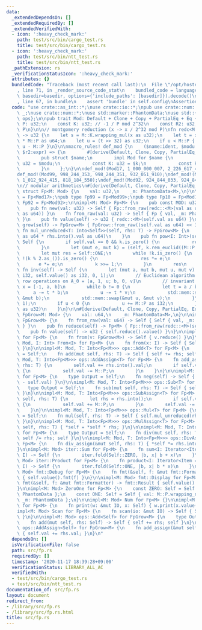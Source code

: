 ```yaml
---
data:
  _extendedDependsOn: []
  _extendedRequiredBy: []
  _extendedVerifiedWith:
  - icon: ':heavy_check_mark:'
    path: test/src/bin/cargo_test.rs
    title: test/src/bin/cargo_test.rs
  - icon: ':heavy_check_mark:'
    path: test/src/bin/ntt_test.rs
    title: test/src/bin/ntt_test.rs
  _pathExtension: rs
  _verificationStatusIcon: ':heavy_check_mark:'
  attributes: {}
  bundledCode: "Traceback (most recent call last):\n  File \"/opt/hostedtoolcache/Python/3.9.0/x64/lib/python3.9/site-packages/onlinejudge_verify/documentation/build.py\"\
    , line 71, in _render_source_code_stat\n    bundled_code = language.bundle(stat.path,\
    \ basedir=basedir, options={'include_paths': [basedir]}).decode()\n  File \"/opt/hostedtoolcache/Python/3.9.0/x64/lib/python3.9/site-packages/onlinejudge_verify/languages/user_defined.py\"\
    , line 67, in bundle\n    assert 'bundle' in self.config\nAssertionError\n"
  code: "use crate::as_int::*;\nuse crate::io::*;\npub use crate::num::ZeroOne as\
    \ _;\nuse crate::num::*;\nuse std::marker::PhantomData;\nuse std::{fmt, iter,\
    \ ops};\n\npub trait Mod: Default + Clone + Copy + PartialEq + Eq {\n    const\
    \ P: u32;\n    const K: u32; // -1 / P mod 2^32\n    const R2: u32; // 2^64 mod\
    \ P\n}\n\n// montgomery reduction (x -> x / 2^32 mod P)\nfn redc<M: Mod>(x: u64)\
    \ -> u32 {\n    let s = M::K.wrapping_mul(x as u32);\n    let t = x + s as u64\
    \ * M::P as u64;\n    let u = (t >> 32) as u32;\n    if u < M::P { u } else {\
    \ u - M::P }\n}\n\nmacro_rules! def_mod {\n    ($name:ident, $modu:expr, $k:expr,\
    \ $r2:expr) => {\n        #[derive(Default, Clone, Copy, PartialEq, Eq, Debug)]\n\
    \        pub struct $name;\n        impl Mod for $name {\n            const P:\
    \ u32 = $modu;\n            const K: u32 = $k;\n            const R2: u32 = $r2;\n\
    \        }\n    };\n}\n\ndef_mod!(Mod17, 1_000_000_007, 2_226_617_417, 582_344_008);\n\
    def_mod!(Mod99, 998_244_353, 998_244_351, 932_051_910);\ndef_mod!(Mod10, 1_012_924_417,\
    \ 1_012_924_415, 818_184_550);\ndef_mod!(Mod92, 924_844_033, 924_844_031, 404_973_864);\n\
    \n// modular arithmetics\n#[derive(Default, Clone, Copy, PartialEq, Eq)]\npub\
    \ struct Fp<M: Mod> {\n    val: u32,\n    _m: PhantomData<M>,\n}\n\npub type Fp17\
    \ = Fp<Mod17>;\npub type Fp99 = Fp<Mod99>;\npub type Fp10 = Fp<Mod10>;\npub type\
    \ Fp92 = Fp<Mod92>;\n\nimpl<M: Mod> Fp<M> {\n    pub const MOD: u32 = M::P;\n\
    \    pub fn new(val: u32) -> Self { Fp::from_raw(redc::<M>(val as u64 * M::R2\
    \ as u64)) }\n    fn from_raw(val: u32) -> Self { Fp { val, _m: PhantomData }\
    \ }\n    pub fn value(self) -> u32 { redc::<M>(self.val as u64) }\n    pub fn\
    \ grow(self) -> FpGrow<M> { FpGrow::from_raw((self.val as u64) << 32) }\n    pub\
    \ fn mul_unreduced<T: Into<Self>>(self, rhs: T) -> FpGrow<M> {\n        FpGrow::from_raw(self.val\
    \ as u64 * rhs.into().val as u64)\n    }\n    pub fn pow<I: Int>(self, k: I) ->\
    \ Self {\n        if self.val == 0 && k.is_zero() {\n            return Self::new(1);\n\
    \        }\n        let (mut e, mut k) = (self, k.rem_euclid((M::P - 1).as_()));\n\
    \        let mut res = Self::ONE;\n        while !k.is_zero() {\n            if\
    \ !(k % 2.as_()).is_zero() {\n                res *= e;\n            }\n     \
    \       e *= e;\n            k >>= 1;\n        }\n        res\n    }\n    pub\
    \ fn inv(self) -> Self {\n        let (mut a, mut b, mut u, mut v) = (M::P as\
    \ i32, self.value() as i32, 0, 1);\n        // Euclidean algorithm by elementary\
    \ row operations on A_0 = [a, 1, u; b, 0, v]\n        // invariant: Ax = 0 where\
    \ x = [-1, a, b]\n        while b != 0 {\n            let t = a / b;\n       \
    \     a -= t * b;\n            u -= t * v;\n            std::mem::swap(&mut a,\
    \ &mut b);\n            std::mem::swap(&mut u, &mut v);\n        }\n        debug_assert_eq!(a,\
    \ 1);\n        if u < 0 {\n            u += M::P as i32;\n        }\n        Self::new(u\
    \ as u32)\n    }\n}\n\n#[derive(Default, Clone, Copy, PartialEq, Eq)]\npub struct\
    \ FpGrow<M: Mod> {\n    val: u64,\n    _m: PhantomData<M>,\n}\n\nimpl<M: Mod>\
    \ FpGrow<M> {\n    fn from_raw(val: u64) -> Self { Self { val, _m: PhantomData\
    \ } }\n    pub fn reduce(self) -> Fp<M> { Fp::from_raw(redc::<M>(self.val)) }\n\
    \    pub fn value(self) -> u32 { self.reduce().value() }\n}\n\nimpl<M: Mod> From<FpGrow<M>>\
    \ for Fp<M> {\n    fn from(v: FpGrow<M>) -> Self { v.reduce() }\n}\n\nimpl<M:\
    \ Mod, I: Int> From<I> for Fp<M> {\n    fn from(x: I) -> Self { Self::new(x.rem_euclid(M::P.as_()).as_())\
    \ }\n}\n\nimpl<M: Mod, T: Into<Fp<M>>> ops::Add<T> for Fp<M> {\n    type Output\
    \ = Self;\n    fn add(mut self, rhs: T) -> Self { self += rhs; self }\n}\nimpl<M:\
    \ Mod, T: Into<Fp<M>>> ops::AddAssign<T> for Fp<M> {\n    fn add_assign(&mut self,\
    \ rhs: T) {\n        self.val += rhs.into().val;\n        if self.val >= M::P\
    \ {\n            self.val -= M::P;\n        }\n    }\n}\n\nimpl<M: Mod> ops::Neg\
    \ for Fp<M> {\n    type Output = Self;\n    fn neg(self) -> Self { Fp::from_raw(M::P\
    \ - self.val) }\n}\n\nimpl<M: Mod, T: Into<Fp<M>>> ops::Sub<T> for Fp<M> {\n \
    \   type Output = Self;\n    fn sub(mut self, rhs: T) -> Self { self -= rhs; self\
    \ }\n}\n\nimpl<M: Mod, T: Into<Fp<M>>> ops::SubAssign<T> for Fp<M> {\n    fn sub_assign(&mut\
    \ self, rhs: T) {\n        let rhs = rhs.into();\n        if self.val < rhs.val\
    \ {\n            self.val += M::P;\n        }\n        self.val -= rhs.val;\n\
    \    }\n}\n\nimpl<M: Mod, T: Into<Fp<M>>> ops::Mul<T> for Fp<M> {\n    type Output\
    \ = Self;\n    fn mul(self, rhs: T) -> Self { self.mul_unreduced(rhs).reduce()\
    \ }\n}\n\nimpl<M: Mod, T: Into<Fp<M>>> ops::MulAssign<T> for Fp<M> {\n    fn mul_assign(&mut\
    \ self, rhs: T) { *self = *self * rhs; }\n}\n\nimpl<M: Mod, T: Into<Fp<M>>> ops::Div<T>\
    \ for Fp<M> {\n    type Output = Self;\n    fn div(mut self, rhs: T) -> Self {\
    \ self /= rhs; self }\n}\n\nimpl<M: Mod, T: Into<Fp<M>>> ops::DivAssign<T> for\
    \ Fp<M> {\n    fn div_assign(&mut self, rhs: T) { *self *= rhs.into().inv(); }\n\
    }\n\nimpl<M: Mod> iter::Sum for Fp<M> {\n    fn sum<I: Iterator<Item = Self>>(iter:\
    \ I) -> Self {\n        iter.fold(Self::ZERO, |b, x| b + x)\n    }\n}\n\nimpl<M:\
    \ Mod> iter::Product for Fp<M> {\n    fn product<I: Iterator<Item = Self>>(iter:\
    \ I) -> Self {\n        iter.fold(Self::ONE, |b, x| b * x)\n    }\n}\n\nimpl<M:\
    \ Mod> fmt::Debug for Fp<M> {\n    fn fmt(&self, f: &mut fmt::Formatter) -> fmt::Result\
    \ { self.value().fmt(f) }\n}\n\nimpl<M: Mod> fmt::Display for Fp<M> {\n    fn\
    \ fmt(&self, f: &mut fmt::Formatter) -> fmt::Result { self.value().fmt(f) }\n\
    }\n\nimpl<M: Mod> ZeroOne for Fp<M> {\n    const ZERO: Self = Self { val: 0, _m:\
    \ PhantomData };\n    const ONE: Self = Self { val: M::P.wrapping_neg() % M::P,\
    \ _m: PhantomData };\n}\n\nimpl<M: Mod> Num for Fp<M> {}\n\nimpl<M: Mod> Print\
    \ for Fp<M> {\n    fn print(w: &mut IO, x: Self) { w.print(x.value()); }\n}\n\
    impl<M: Mod> Scan for Fp<M> {\n    fn scan(io: &mut IO) -> Self { Self::new(io.scan())\
    \ }\n}\n\nimpl<M: Mod> ops::Add<Self> for FpGrow<M> {\n    type Output = Self;\n\
    \    fn add(mut self, rhs: Self) -> Self { self += rhs; self }\n}\n\nimpl<M: Mod>\
    \ ops::AddAssign<Self> for FpGrow<M> {\n    fn add_assign(&mut self, rhs: Self)\
    \ { self.val += rhs.val; }\n}\n"
  dependsOn: []
  isVerificationFile: false
  path: src/fp.rs
  requiredBy: []
  timestamp: '2020-11-17 18:39:28+09:00'
  verificationStatus: LIBRARY_ALL_AC
  verifiedWith:
  - test/src/bin/cargo_test.rs
  - test/src/bin/ntt_test.rs
documentation_of: src/fp.rs
layout: document
redirect_from:
- /library/src/fp.rs
- /library/src/fp.rs.html
title: src/fp.rs
---
```

